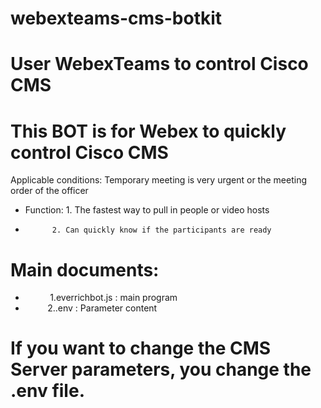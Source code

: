 # webexteams-cms-botkit
# User WebexTeams to control Cisco CMS

# This BOT is for Webex to quickly control Cisco CMS
Applicable conditions: Temporary meeting is very urgent or the meeting order of the officer
* Function: 1. The fastest way to pull in people or video hosts
*           2. Can quickly know if the participants are ready
# Main documents:
*           1.everrichbot.js : main program
*           2..env : Parameter content

# If you want to change the CMS Server parameters, you change the .env file.
